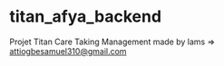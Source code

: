# titan_afya_backend

Projet Titan Care Taking Management
made by lams => attiogbesamuel310@gmail.com
